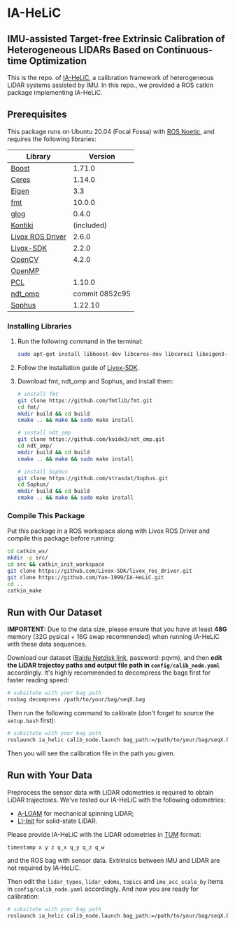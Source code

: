 # IA-HeLiC
## IMU-assisted Target-free Extrinsic Calibration of Heterogeneous LIDARs Based on Continuous-time Optimization

This is the repo. of [IA-HeLiC](https://cslinzhang.github.io/IA-HeLiC), a calibration framework of heterogeneous LiDAR systems assisted by IMU. In this repo., we provided a ROS catkin package implementing IA-HeLiC.

## Prerequisites

This package runs on Ubuntu 20.04 (Focal Fossa) with [ROS Noetic](http://wiki.ros.org/noetic/Installation), and requires the following libraries:

| Library | Version |
|--|--|
| [Boost](https://www.boost.org) | 1.71.0 |
| [Ceres](http://ceres-solver.org) | 1.14.0 |
| [Eigen](https://eigen.tuxfamily.org) | 3.3 |
| [fmt](https://fmt.dev) | 10.0.0 |
| [glog](https://github.com/google/glog) | 0.4.0 |
| [Kontiki](https://github.com/hovren/kontiki) | (included) |
| [Livox ROS Driver](https://github.com/Livox-SDK/livox_ros_driver) | 2.6.0 |
| [Livox-SDK](https://github.com/Livox-SDK/Livox-SDK) | 2.2.0 |
| [OpenCV](https://opencv.org) | 4.2.0 |
| [OpenMP](https://www.openmp.org) | |
| [PCL](https://pointclouds.org) | 1.10.0 |
| [ndt_omp](https://github.com/koide3/ndt_omp) | commit 0852c95 |
| [Sophus](https://github.com/strasdat/Sophus) | 1.22.10 |

### Installing Libraries

1. Run the following command in the terminal:
    ```bash
    sudo apt-get install libboost-dev libceres-dev libceres1 libeigen3-dev libgoogle-glog-dev libopencv-dev libpcl-dev
    ```
1. Follow the installation guide of [Livox-SDK](https://github.com/Livox-SDK/Livox-SDK/blob/master/README.md).

1. Download fmt, ndt_omp and Sophus, and install them:
    ```bash
    # install fmt
    git clone https://github.com/fmtlib/fmt.git
    cd fmt/
    mkdir build && cd build
    cmake .. && make && sudo make install

    # install ndt_omp
    git clone https://github.com/koide3/ndt_omp.git
    cd ndt_omp/
    mkdir build && cd build
    cmake .. && make && sudo make install

    # install Sophus
    git clone https://github.com/strasdat/Sophus.git
    cd Sophus/
    mkdir build && cd build
    cmake .. && make && sudo make install
    ```

### Compile This Package

Put this package in a ROS workspace along with Livox ROS Driver and compile this package before running:
```bash
cd catkin_ws/
mkdir -p src/
cd src && catkin_init_workspace
git clone https://github.com/Livox-SDK/livox_ros_driver.git
git clone https://github.com/Yan-1999/IA-HeLiC.git
cd ..
catkin_make
```
## Run with Our Dataset

**IMPORTENT:** Due to the data size, please ensure that you have at least **48G** memory (32G pysical + 16G swap recommended) when running IA-HeLiC with these data sequences.

Download our dataset ([Baidu Netdisk link](https://pan.baidu.com/s/1BpMhSwwXUqyQ2VxEKwrOKg), password: pqvm), and then **edit the LiDAR trajectoy paths and output file path in `config/calib_node.yaml`** accordingly. It's highly recommended to decompress the bags first for faster reading speed:

```bash
# subsitute with your bag path
rosbag decompress /path/to/your/bag/seqX.bag
```
Then run the following command to calibrate (don't forget to source the `setup.bash` first):

```bash
# subsitute with your bag path
roslaunch ia_helic calib_node.launch bag_path:=/path/to/your/bag/seqX.bag
```
Then you will see the calibration file in the path you given.

## Run with Your Data

Preprocess the sensor data with LiDAR odometries is required to obtain LiDAR trajectoies. We've tested our IA-HeLiC with the following odometries:

- [A-LOAM](https://github.com/HKUST-Aerial-Robotics/A-LOAM) for mechanical spinning LiDAR;
- [LI-Init](https://github.com/hku-mars/LiDAR_IMU_Init) for solid-state LiDAR.

Please provide IA-HeLiC with the LiDAR odometries in [TUM](https://vision.in.tum.de/data/datasets/rgbd-dataset/file_formats) format:
```text
timestamp x y z q_x q_y q_z q_w
```
and the ROS bag with sensor data. Extrinsics between IMU and LiDAR are not required by IA-HeLiC.

Then edit the `lidar_types`, `lidar_odoms`, `topics` and `imu_acc_scale_by` items in `config/calib_node.yaml` accordingly.
And now you are ready for calibration:

```bash
# subsitute with your bag path
roslaunch ia_helic calib_node.launch bag_path:=/path/to/your/bag/seqX.bag
